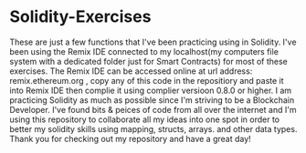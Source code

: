 # Solidity-Exercises
These are just a few functions that I've been practicing using in Solidity. I've been using the Remix IDE connected to my localhost(my computers file system with a 
dedicated folder just for Smart Contracts) for most of these exercises. The Remix IDE can be accessed online at url address: remix.ethereum.org , copy any of this code 
in the repositiory and paste it into Remix IDE then complie it using complier versioon 0.8.0 or higher. I am practicing Solidity as much as possible since I'm striving 
to be a Blockchain Developer. I've found bits & peices of code from all over the internet and I'm using this repository to collaborate all my ideas into one spot in 
order to better my solidity skills using mapping, structs, arrays. and other data types. Thank you for checking out my repository and have a great day!
